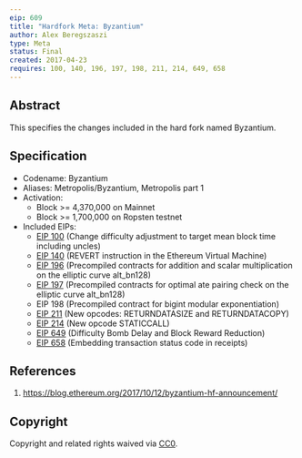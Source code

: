 ```yaml
---
eip: 609
title: "Hardfork Meta: Byzantium"
author: Alex Beregszaszi
type: Meta
status: Final
created: 2017-04-23
requires: 100, 140, 196, 197, 198, 211, 214, 649, 658
---
```


## Abstract

This specifies the changes included in the hard fork named Byzantium.

## Specification

- Codename: Byzantium
- Aliases: Metropolis/Byzantium, Metropolis part 1
- Activation:
  - Block >= 4,370,000 on Mainnet
  - Block >= 1,700,000 on Ropsten testnet
- Included EIPs:
  - [EIP 100](./eip-100.md) (Change difficulty adjustment to target mean block time including uncles)
  - [EIP 140](./eip-140.md) (REVERT instruction in the Ethereum Virtual Machine)
  - [EIP 196](./eip-196.md) (Precompiled contracts for addition and scalar multiplication on the elliptic curve alt_bn128)
  - [EIP 197](./eip-197.md) (Precompiled contracts for optimal ate pairing check on the elliptic curve alt_bn128)
  - EIP 198 (Precompiled contract for bigint modular exponentiation)
  - [EIP 211](./eip-211.md) (New opcodes: RETURNDATASIZE and RETURNDATACOPY)
  - [EIP 214](./eip-214.md) (New opcode STATICCALL)
  - [EIP 649](./eip-649.md) (Difficulty Bomb Delay and Block Reward Reduction)
  - [EIP 658](./eip-658.md) (Embedding transaction status code in receipts)

## References

1. https://blog.ethereum.org/2017/10/12/byzantium-hf-announcement/

## Copyright

Copyright and related rights waived via [CC0](https://creativecommons.org/publicdomain/zero/1.0/).
